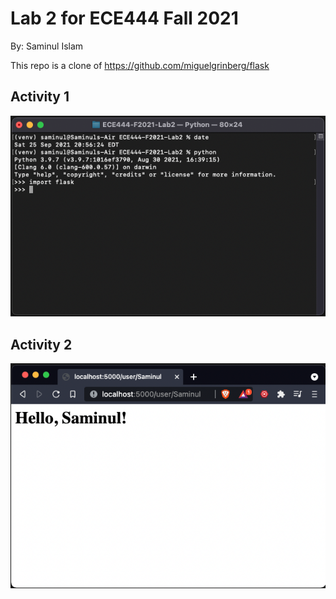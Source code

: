 # Lab 2 for ECE444 Fall 2021


By: Saminul Islam


This repo is a clone of https://github.com/miguelgrinberg/flask


## Activity 1


![](screenshots/Activity1.png)


## Activity 2


![](screenshots/Activity2.png)